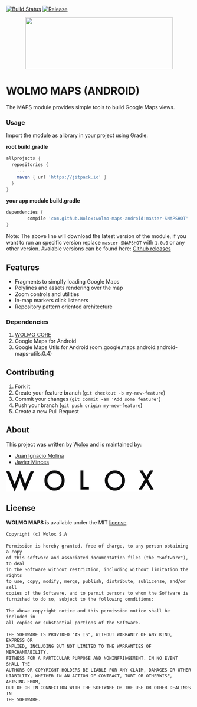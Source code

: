 [![Build Status](https://www.bitrise.io/app/bdcd47872923d729/status.svg?token=FBpjtLs8Y7_r0SqaTDQSXw&branch=master)](https://www.bitrise.io/app/bdcd47872923d729)
[![Release](https://jitpack.io/v/Wolox/wolmo-maps-android.svg)](https://jitpack.io/#Wolox/wolmo-maps-android)

<p align="center">
  <img height="140px" width="400px" src="https://cloud.githubusercontent.com/assets/4109119/25543833/70745992-2c2e-11e7-9ae2-b5a95b47ba9f.png"/>
</p>

# WOLMO MAPS (ANDROID)

The MAPS module provides simple tools to build Google Maps views.

### Usage

Import the module as alibrary in your project using Gradle:

**root build.gradle**
```groovy
allprojects {
  repositories {
    ...
    maven { url 'https://jitpack.io' }
  }
}
```
**your app module build.gradle**
```groovy
dependencies {
        compile 'com.github.Wolox:wolmo-maps-android:master-SNAPSHOT'
}
```
Note: The above line will download the latest version of the module, if you want to run an specific version replace `master-SNAPSHOT` with `1.0.0` or any other version. Avaiable versions can be found here: [Github releases](https://github.com/Wolox/wolmo-maps-android/releases)
## Features

* Fragments to simplfy loading Google Maps
* Polylines and assets rendering over the map
* Zoom controls and utilities
* In-map markers click listeners
* Repository pattern oriented architecture 

### Dependencies

1. [WOLMO CORE](https://github.com/Wolox/wolmo-core-android)
2. Google Maps for Android
3. Google Maps Utils for Android (com.google.maps.android:android-maps-utils:0.4)

## <a name="topic-contributing"></a> Contributing

1. Fork it
2. Create your feature branch (`git checkout -b my-new-feature`)
3. Commit your changes (`git commit -am 'Add some feature'`)
4. Push your branch (`git push origin my-new-feature`)
5. Create a new Pull Request

## <a name="topic-about"></a> About

This project was written by [Wolox](http://www.wolox.com.ar) and is maintained by:
* [Juan Ignacio Molina](https://github.com/juanignaciomolina)
* [Javier Minces](https://github.com/Karamchi)

![Wolox](https://raw.githubusercontent.com/Wolox/press-kit/master/logos/logo_banner.png)

## <a name="topic-license"></a> License

**WOLMO MAPS** is available under the MIT [license](https://raw.githubusercontent.com/Wolox/wolmo-maps-android/master/LICENSE.md).

    Copyright (c) Wolox S.A

    Permission is hereby granted, free of charge, to any person obtaining a copy
    of this software and associated documentation files (the "Software"), to deal
    in the Software without restriction, including without limitation the rights
    to use, copy, modify, merge, publish, distribute, sublicense, and/or sell
    copies of the Software, and to permit persons to whom the Software is
    furnished to do so, subject to the following conditions:

    The above copyright notice and this permission notice shall be included in
    all copies or substantial portions of the Software.

    THE SOFTWARE IS PROVIDED "AS IS", WITHOUT WARRANTY OF ANY KIND, EXPRESS OR
    IMPLIED, INCLUDING BUT NOT LIMITED TO THE WARRANTIES OF MERCHANTABILITY,
    FITNESS FOR A PARTICULAR PURPOSE AND NONINFRINGEMENT. IN NO EVENT SHALL THE
    AUTHORS OR COPYRIGHT HOLDERS BE LIABLE FOR ANY CLAIM, DAMAGES OR OTHER
    LIABILITY, WHETHER IN AN ACTION OF CONTRACT, TORT OR OTHERWISE, ARISING FROM,
    OUT OF OR IN CONNECTION WITH THE SOFTWARE OR THE USE OR OTHER DEALINGS IN
    THE SOFTWARE.
